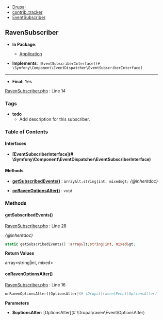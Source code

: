 
- [Drupal](../namespaces/drupal.md)
- [contrib_tracker](../namespaces/drupal-contrib-tracker.md)
- [EventSubscriber](../namespaces/drupal-contrib-tracker-eventsubscriber.md)


## RavenSubscriber


- **In Package**:
    - [Application](../packages/Application.md)
  
- **Implements**:
    `[EventSubscriberInterface](# \Symfony\Component\EventDispatcher\EventSubscriberInterface)`
  

---


- **Final**: Yes



[RavenSubscriber.php](../files/web-modules-custom-contrib-tracker-src-eventsubscriber-ravensubscriber.md) : Line 14





### Tags

- **todo**
  - Add description for this subscriber.






### Table of Contents



#### Interfaces
- **[EventSubscriberInterface](# \Symfony\Component\EventDispatcher\EventSubscriberInterface)**







#### Methods
- **[getSubscribedEvents()](../classes/Drupal-contrib-tracker-EventSubscriber-RavenSubscriber.md#getsubscribedevents)**
           : `array&lt;string|int, mixed&gt;`
*{@inheritdoc}*

- **[onRavenOptionsAlter()](../classes/Drupal-contrib-tracker-EventSubscriber-RavenSubscriber.md#onravenoptionsalter)**
           : `void`









### Methods

#### getSubscribedEvents()

[RavenSubscriber.php](../files/web-modules-custom-contrib-tracker-src-eventsubscriber-ravensubscriber.md) : Line 28

*{@inheritdoc}*

```php
static getSubscribedEvents() :array&lt;string|int, mixed&gt;
```









**Return Values**

array&lt;string|int, mixed&gt;



#### onRavenOptionsAlter()

[RavenSubscriber.php](../files/web-modules-custom-contrib-tracker-src-eventsubscriber-ravensubscriber.md) : Line 16


```php
onRavenOptionsAlter([OptionsAlter](# \Drupal\raven\Event\OptionsAlter) $optionsAlter) :void
```




**Parameters**

- **$optionsAlter**: [OptionsAlter](# \Drupal\raven\Event\OptionsAlter)
    








